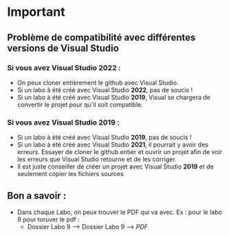 # Important

## Problème de compatibilité avec différentes versions de Visual Studio

### Si vous avez Visual Studio 2022 :

* On peux cloner entièrement le github avec Visual Studio.
* Si un labo à été créé avec Visual Studio **2022**, pas de soucis !
* Si un labo à été créé avec Visual Studio **2019**, Visual se chargera de convertir le projet pour qu'il soit compatible.

### Si vous avez Visual Studio 2019 :

* Si un labo à été créé avec Visual Studio **2019**, pas de soucis !
* Si un labo à été créé avec Visual Studio **2021**, il pourrait y avoir des erreurs. Essayer de cloner le github entier et ouvrir un projet afin de voir les erreurs que Visual Studio retourne et de les corriger.
* Il est juste conseiller de créer un projet avec Visual Studio **2019** et de seulement copier les fichiers sources

## Bon a savoir :

* Dans chaque Labo, on peux trouver le PDF qui va avec. Ex : pour le labo 9 pour toruver le pdf : 
  * Dossier Labo 9 --> Dossier Labo 9 --> *PDF*
